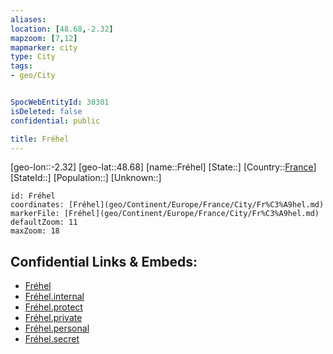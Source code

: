 ```yaml
---
aliases: 
location: [48.68,-2.32]
mapzoom: [7,12] 
mapmarker: city 
type: City
tags:
- geo/City


SpocWebEntityId: 30301
isDeleted: false
confidential: public

title: Fréhel
---
```

[geo-lon::-2.32]
[geo-lat::48.68]
[name::Fréhel]
[State::]
[Country::[France](geo/Continent/Europe/France.md)]
[StateId::]
[Population::]
[Unknown::]


```leaflet
id: Fréhel
coordinates: [Fréhel](geo/Continent/Europe/France/City/Fr%C3%A9hel.md)
markerFile: [Fréhel](geo/Continent/Europe/France/City/Fr%C3%A9hel.md)
defaultZoom: 11 
maxZoom: 18
```


## Confidential Links & Embeds: 
- [Fréhel](../../../../../../_public/geo/Continent/Europe/France/City/Fr%C3%A9hel.md) 
- [Fréhel.internal](../../../../../../_internal/geo/Continent/Europe/France/City/Fr%C3%A9hel.internal.md) 
- [Fréhel.protect](../../../../../../_protect/geo/Continent/Europe/France/City/Fr%C3%A9hel.protect.md) 
- [Fréhel.private](../../../../../../_private/geo/Continent/Europe/France/City/Fr%C3%A9hel.private.md) 
- [Fréhel.personal](../../../../../../_personal/geo/Continent/Europe/France/City/Fr%C3%A9hel.personal.md) 
- [Fréhel.secret](../../../../../../_secret/geo/Continent/Europe/France/City/Fr%C3%A9hel.secret.md) 
